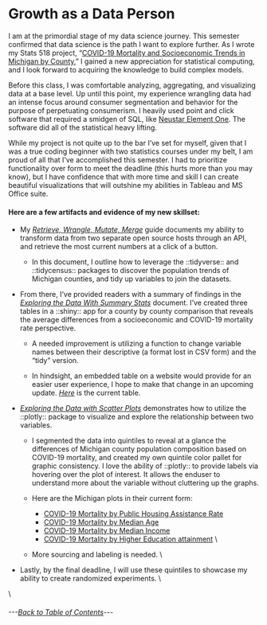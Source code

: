 # Growth as a Data Person #

I am at the primordial stage of my data science journey. This semester confirmed that data science is the path I want to explore further. As I wrote my Stats 518 project, “[COVID-19 Mortality and Socioeconomic Trends in Michigan by County]( ),” I gained a new appreciation for statistical computing, and I look forward to acquiring the knowledge to build complex models. 


Before this class, I was comfortable analyzing, aggregating, and visualizing data at a base level. Up until this point, my experience wrangling data had an intense focus around consumer segmentation and behavior for the purpose of perpetuating consumerism.  I heavily used point and click software that required a smidgen of SQL, like [Neustar Element One](https://www.home.neustar/resources/videos/elementone_demo).  The software did all of the statistical heavy lifting. 


While my project is not quite up to the bar I’ve set for myself, given that I was a true coding beginner with two statistics courses under my belt, I am proud of all that I’ve accomplished this semester. I had to prioritize functionality over form to meet the deadline (this hurts more than you may know), but I have confidence that with more time and skill I can create beautiful visualizations that will outshine my abilities in Tableau and MS Office suite. 

#### **Here are a few artifacts and evidence of my new skillset:**

-	My *[Retrieve, Wrangle, Mutate, Merge](https://rpubs.com/ekoorb03/Guides_Create_Covid_Census)* guide documents my ability to transform data from two separate open source hosts through an API, and retrieve the most current numbers at a click of a button. 
    -	In this document, I outline how to leverage the ::tidyverse:: and ::tidycensus:: packages to discover the population trends of Michigan counties, and tidy up variables to join the datasets. 
   
      
-	From there, I’ve provided readers with a summary of findings in the *[Exploring the Data With Summary Stats]( https://rpubs.com/ekoorb03/Guides_Summary_Stats)*
document. I’ve created three tables in a ::shiny:: app for a county by county comparison that reveals the average differences from a socioeconomic and COVID-19 mortality rate perspective. 

    -	A needed improvement is utilizing a function to change variable names between their descriptive (a format lost in CSV form) and the “tidy” version. 

    -	In hindsight, an embedded table on a website would provide for an easier user experience, I hope to make that change in an upcoming update. *[Here](https://073308-brooke.shinyapps.io/MIShiny/)* is the current table.
    

-	*[Exploring the Data with Scatter Plots]( https://rpubs.com/ekoorb03/Guides_Scatter_Plots)* demonstrates how to utilize the ::plotly:: package to visualize and explore the relationship between two variables. 

    - I segmented the data into quintiles to reveal at a glance the differences of Michigan county population composition based on COVID-19 mortality, and created my own quintile color pallet for graphic consistency. I love the ability of ::plotly:: to provide labels via hovering over the plot of interest. It allows the enduser to understand more about the variable without cluttering up the graphs.
  
     -	Here are the Michigan plots in their current form: 
        - [COVID-19 Mortality by Public Housing Assistance Rate](https://rpubs.com/ekoorb03/plots_pubassistance)
  	    - [COVID-19 Mortality by Median Age](https://rpubs.com/ekoorb03/plots_medianage)
        - [COVID-19 Mortality by Median Income](https://rpubs.com/ekoorb03/plots_income)
        - [COVID-19 Mortality by Higher Education attainment](https://rpubs.com/ekoorb03/plots_education) \
    
    -	More sourcing and labeling is needed. \


-	Lastly, by the final deadline, I will use these quintiles  to showcase my ability to create randomized experiments. \

\

###### ---[Back to Table of Contents](https://github.com/BrookemWalters/BrookemWalters-Portfolio#table-of-contents-brooke-walters-portfolio)---
